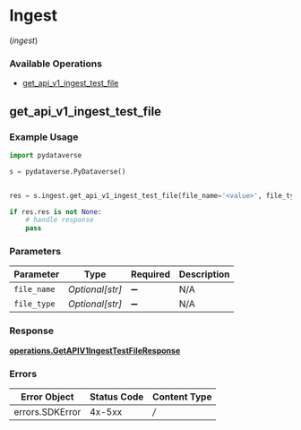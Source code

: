 # Ingest
(*ingest*)

### Available Operations

* [get_api_v1_ingest_test_file](#get_api_v1_ingest_test_file)

## get_api_v1_ingest_test_file

### Example Usage

```python
import pydataverse

s = pydataverse.PyDataverse()


res = s.ingest.get_api_v1_ingest_test_file(file_name='<value>', file_type='<value>')

if res.res is not None:
    # handle response
    pass
```

### Parameters

| Parameter          | Type               | Required           | Description        |
| ------------------ | ------------------ | ------------------ | ------------------ |
| `file_name`        | *Optional[str]*    | :heavy_minus_sign: | N/A                |
| `file_type`        | *Optional[str]*    | :heavy_minus_sign: | N/A                |


### Response

**[operations.GetAPIV1IngestTestFileResponse](../../models/operations/getapiv1ingesttestfileresponse.md)**
### Errors

| Error Object    | Status Code     | Content Type    |
| --------------- | --------------- | --------------- |
| errors.SDKError | 4x-5xx          | */*             |
